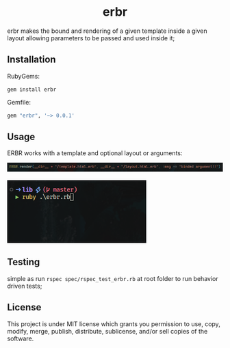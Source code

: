 # <div align="center"> erbr </div>
erbr makes the bound and rendering of a given template inside a given layout allowing parameters to be passed and used inside it;

## Installation
RubyGems:
```
gem install erbr
```
Gemfile: 
```sh
gem "erbr", '~> 0.0.1'
```

## Usage
ERBR works with a template and optional layout or arguments:
<br>
<div>
    <img src="assets/erbr.png" alt="erbr-usage">
</div>
<br>

<div>
    <img src="assets/erbr.gif" alt="erbr-example">
</div>

## Testing
simple as run ```rspec spec/rspec_test_erbr.rb``` at root folder to run behavior driven tests;
<br>

## License
This project is under MIT license which grants you permission to use, copy, modify, merge, publish, distribute, sublicense, and/or sell copies of the software.
